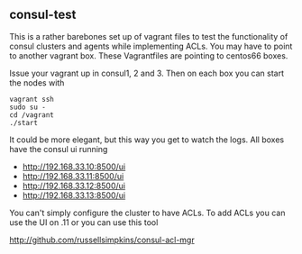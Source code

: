 ## consul-test

This is a rather barebones set up of vagrant files to test the functionality of consul clusters and agents while implementing ACLs. You may have to point to another vagrant box. These Vagrantfiles are pointing to centos66 boxes.

Issue your vagrant up in consul1, 2 and 3. Then on each box you can start the nodes with

```
vagrant ssh
sudo su -
cd /vagrant
./start
```

It could be more elegant, but this way you get to watch the logs. All boxes have the consul ui running

- http://192.168.33.10:8500/ui
- http://192.168.33.11:8500/ui
- http://192.168.33.12:8500/ui
- http://192.168.33.13:8500/ui

You can't simply configure the cluster to have ACLs. To add ACLs you can use the UI on .11 or you can use this tool

http://github.com/russellsimpkins/consul-acl-mgr



